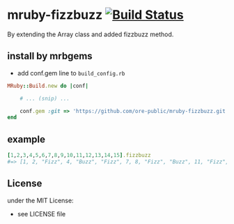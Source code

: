 # mruby-fizzbuzz   [![Build Status](https://travis-ci.org/ore-public/mruby-fizzbuzz.png?branch=master)](https://travis-ci.org/ore-public/mruby-fizzbuzz)
By extending the Array class and added fizzbuzz method.

## install by mrbgems 
- add conf.gem line to `build_config.rb` 

```ruby
MRuby::Build.new do |conf|

    # ... (snip) ...

    conf.gem :git => 'https://github.com/ore-public/mruby-fizzbuzz.git'
end
```
## example 
```ruby
[1,2,3,4,5,6,7,8,9,10,11,12,13,14,15].fizzbuzz
#=> [1, 2, "Fizz", 4, "Buzz", "Fizz", 7, 8, "Fizz", "Buzz", 11, "Fizz", 13, 14, "FizzBuzz"]
```

## License
under the MIT License:
- see LICENSE file
